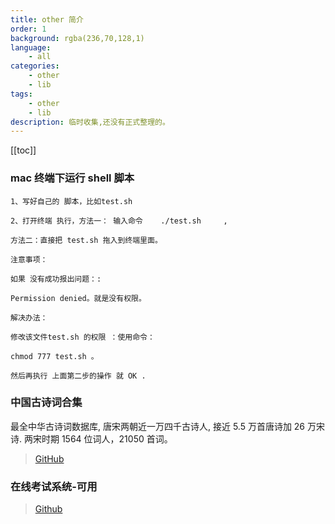 ```yaml
---
title: other 简介
order: 1
background: rgba(236,70,128,1)
language:
    - all
categories:
    - other
    - lib
tags:
    - other
    - lib
description: 临时收集,还没有正式整理的。
---
```


[[toc]]

### mac 终端下运行 shell 脚本

```shell
1、写好自己的 脚本，比如test.sh

2、打开终端 执行，方法一： 输入命令    ./test.sh     ,

方法二：直接把 test.sh 拖入到终端里面。

注意事项：

如果 没有成功报出问题：:

Permission denied。就是没有权限。

解决办法：

修改该文件test.sh 的权限 ：使用命令：

chmod 777 test.sh 。

然后再执行 上面第二步的操作 就 OK .
```

### 中国古诗词合集

最全中华古诗词数据库, 唐宋两朝近一万四千古诗人, 接近 5.5 万首唐诗加 26 万宋诗. 两宋时期 1564 位词人，21050 首词。

> [GitHub](https://github.com/chinese-poetry)

### 在线考试系统-可用

> [Github](https://github.com/YXJ2018/SpringBoot-Vue-OnlineExam)
